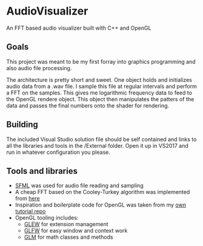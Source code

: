 # AudioVisualizer
An FFT based audio visualizer built with C++ and OpenGL

## Goals
This project was meant to be my first forray into graphics programming and also audio file processing. 

The architecture is pretty short and sweet. One object holds and initializes audio data from a .wav file. I sample this file at regular intervals and perform a FFT on the samples. This gives me logarithmic frequency data to feed to the OpenGL rendere object. This object then manipulates the patters of the data and passes the final numbers onto the shader for rendering.

## Building

The included Visual Studio solution file should be self contained and links to all the libraries and tools in the /External folder. Open it up in VS2017 and run in whatever configuration you please.

## Tools and libraries
* [SFML](https://www.sfml-dev.org/) was used for audio file reading and sampling
* A cheap FFT based on the Cooley-Turkey algorithm was implemented from [here](https://rosettacode.org/wiki/Fast_Fourier_transform#C.2B.2B)
* Inspiration and boilerplate code for OpenGL was taken from my [own tutorial repo](https://github.com/jiwoojang/openGLPlayground)
* OpenGL tooling includes:
  * [GLEW](http://glew.sourceforge.net/) for extension management
  * [GLFW](https://www.glfw.org/) for easy window and context work
  * [GLM](https://glm.g-truc.net/0.9.9/index.html) for math classes and methods
